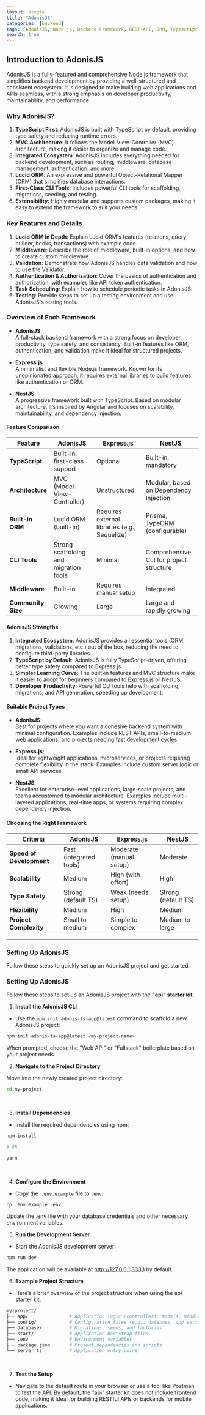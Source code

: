 ```yaml
---
layout: single
title: "AdonisJS"
categories: [backend]
tags: [AdonisJS, Node.js, Backend-Framework, REST-API, ORM, Typescript]
search: true
---
```


## Introduction to AdonisJS

AdonisJS is a fully-featured and comprehensive Node.js framework that simplifies backend development by providing a well-structured and consistent ecosystem. It is designed to make building web applications and APIs seamless, with a strong emphasis on developer productivity, maintainability, and performance.

### Why AdonisJS?

1. **TypeScript First**: AdonisJS is built with TypeScript by default, providing type safety and reducing runtime errors.
2. **MVC Architecture**: It follows the Model-View-Controller (MVC) architecture, making it easier to organize and manage code.
3. **Integrated Ecosystem**: AdonisJS includes everything needed for backend development, such as routing, middleware, database management, authentication, and more.
4. **Lucid ORM**: An expressive and powerful Object-Relational Mapper (ORM) that simplifies database interactions.
5. **First-Class CLI Tools**: Includes powerful CLI tools for scaffolding, migrations, seeding, and testing.
6. **Extensibility**: Highly modular and supports custom packages, making it easy to extend the framework to suit your needs.

### Key Reatures and Details

1. **Lucid ORM in Depth**: Explain Lucid ORM's features (relations, query builder, hooks, transactions) with example code.
2. **Middleware**: Describe the role of middleware, built-in options, and how to create custom middleware.
3. **Validation**: Demonstrate how AdonisJS handles data validation and how to use the Validator.
4. **Authentication & Authorization**: Cover the basics of authentication and authorization, with examples like API token authentication.
5. **Task Scheduling**: Explain how to schedule periodic tasks in AdonisJS.
6. **Testing**: Provide steps to set up a testing environment and use AdonisJS's testing tools.

### Overview of Each Framework

- **AdonisJS**  
  A full-stack backend framework with a strong focus on developer productivity, type safety, and consistency. Built-in features like ORM, authentication, and validation make it ideal for structured projects.

- **Express.js**  
  A minimalist and flexible Node.js framework. Known for its unopinionated approach, it requires external libraries to build features like authentication or ORM.

- **NestJS**  
  A progressive framework built with TypeScript. Based on modular architecture, it’s inspired by Angular and focuses on scalability, maintainability, and dependency injection.

#### Feature Comparison

| Feature            | AdonisJS                               | Express.js                                    | NestJS                                  |
| ------------------ | -------------------------------------- | --------------------------------------------- | --------------------------------------- |
| **TypeScript**     | Built-in, first-class support          | Optional                                      | Built-in, mandatory                     |
| **Architecture**   | MVC (Model-View-Controller)            | Unstructured                                  | Modular, based on Dependency Injection  |
| **Built-in ORM**   | Lucid ORM (built-in)                   | Requires external libraries (e.g., Sequelize) | Prisma, TypeORM (configurable)          |
| **CLI Tools**      | Strong scaffolding and migration tools | Minimal                                       | Comprehensive CLI for project structure |
| **Middleware**     | Built-in                               | Requires manual setup                         | Integrated                              |
| **Community Size** | Growing                                | Large                                         | Large and rapidly growing               |

#### AdonisJS Strengths

1. **Integrated Ecosystem**: AdonisJS provides all essential tools (ORM, migrations, validations, etc.) out of the box, reducing the need to configure third-party libraries.
2. **TypeScript by Default**: AdonisJS is fully TypeScript-driven, offering better type safety compared to Express.js.
3. **Simpler Learning Curve**: The built-in features and MVC structure make it easier to adopt for beginners compared to Express.js or NestJS.
4. **Developer Productivity**: Powerful CLI tools help with scaffolding, migrations, and API generation, speeding up development.

#### Suitable Project Types

- **AdonisJS**:  
  Best for projects where you want a cohesive backend system with minimal configuration. Examples include REST APIs, small-to-medium web applications, and projects needing fast development cycles.

- **Express.js**:  
  Ideal for lightweight applications, microservices, or projects requiring complete flexibility in the stack. Examples include custom server logic or small API services.

- **NestJS**:  
  Excellent for enterprise-level applications, large-scale projects, and teams accustomed to modular architecture. Examples include multi-layered applications, real-time apps, or systems requiring complex dependency injection.

#### Choosing the Right Framework

| Criteria                 | AdonisJS                | Express.js              | NestJS              |
| ------------------------ | ----------------------- | ----------------------- | ------------------- |
| **Speed of Development** | Fast (integrated tools) | Moderate (manual setup) | Moderate            |
| **Scalability**          | Medium                  | High (with effort)      | High                |
| **Type Safety**          | Strong (default TS)     | Weak (needs setup)      | Strong (default TS) |
| **Flexibility**          | Medium                  | High                    | Medium              |
| **Project Complexity**   | Small to medium         | Simple to complex       | Medium to large     |

---

### Setting Up AdonisJS

Follow these steps to quickly set up an AdonisJS project and get started:

### Setting Up AdonisJS

Follow these steps to set up an AdonisJS project with the **"api" starter kit**.
<br>

1. **Install the AdonisJS CLI**

- Use the `npm init adonis-ts-app@latest` command to scaffold a new AdonisJS project:

```bash
npm init adonis-ts-app@latest <my-project-name>
```

When prompted, choose the "Web API" or "Fullstack" boilerplate based on your project needs.
<br>

2. **Navigate to the Project Directory**

Move into the newly created project directory:

```bash
cd my-project
```

<br>

3. **Install Dependencies**

- Install the required dependencies using npm:

```bash
npm install

# OR

yarn
```

<br>

4. **Configure the Environment**

- Copy the` .env.example` file to `.env`:

```bash
cp .env.example .env
```

Update the .env file with your database credentials and other necessary environment variables.
<br>

5. **Run the Development Server**

- Start the AdonisJS development server:

```bash
npm run dev
```

The application will be available at http://127.0.0.1:3333 by default.
<br>

6. **Example Project Structure**

- Here’s a brief overview of the project structure when using the api starter kit:

```bash
my-project/
├── app/               # Application logic (controllers, models, middleware)
├── config/            # Configuration files (e.g., database, app settings)
├── database/          # Migrations, seeds, and factories
├── start/             # Application bootstrap files
├── .env               # Environment variables
├── package.json       # Project dependencies and scripts
└── server.ts          # Application entry point
```

<br>

7. **Test the Setup**

- Navigate to the default route in your browser or use a tool like Postman to test the API. By default, the "api" starter kit does not include frontend code, making it ideal for building RESTful APIs or backends for mobile applications.
